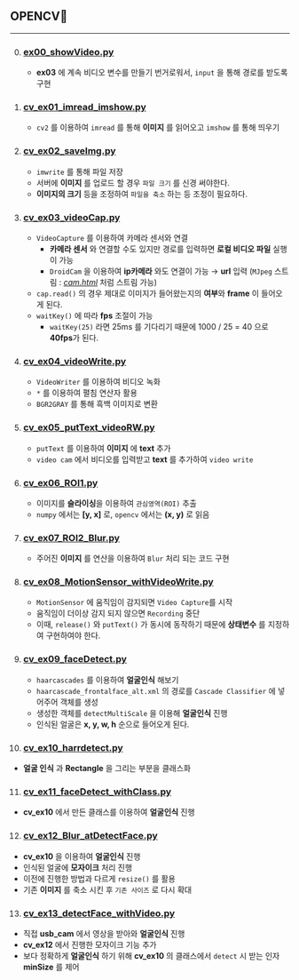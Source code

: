 ## OPENCV🥼
---
0. ### [ex00_showVideo.py](./ex00_showVideo.py)
   - **ex03** 에 계속 비디오 변수를 만들기 번거로워서, `input` 을 통해 경로를 받도록 구현
1. ### [cv_ex01_imread_imshow.py](./cv_ex01_imread_imshow.py)
   - `cv2` 를 이용하여 `imread` 를 통해 **이미지** 를 읽어오고 `imshow` 를 통해 띄우기 
2. ### [cv_ex02_saveImg.py](./cv_ex02_saveImg.py)
   - `imwrite` 를 통해 파일 저장
   - 서버에 **이미지** 를 업로드 할 경우 `파일 크기` 를 신경 써야한다.
   - **이미지의 크기** 등을 조정하여 `파일을 축소` 하는 등 조정이 필요하다.
3. ### [cv_ex03_videoCap.py](./cv_ex03_videoCap.py) 
   - `VideoCapture` 를 이용하여 카메라 센서와 연결
     - **카메라 센서** 와 연결할 수도 있지만 경로를 입력하면 **로컬 비디오 파일** 실행이 가능
     - `DroidCam` 을 이용하여 **ip카메라** 와도 연결이 가능 → **url** 입력 (`MJpeg` 스트림 : *[cam.html](./cam.html)* 처럼 스트림 가능)
   -  `cap.read()` 의 경우 제대로 이미지가 들어왔는지의 **여부**와 **frame** 이 들어오게 된다.
   -  `waitKey()` 에 따라 **fps**  조절이 가능
      -  `waitKey(25)` 라면 25ms 를 기다리기 때문에 1000 / 25 = 40 으로 **40fps**가 된다.
4. ### [cv_ex04_videoWrite.py](./cv_ex04_videoWrite.py)
    - `VideoWriter` 를 이용하여 비디오 녹화
    - `*` 를 이용하여 펼침 연산자 활용
    - `BGR2GRAY` 를 통해 흑백 이미지로 변환
5. ### [cv_ex05_putText_videoRW.py](./cv_ex05_putText_videoRW.py)
   - `putText` 를 이용하여 **이미지** 에 **text** 추가
   - `video cam` 에서 비디오를 입력받고 **text** 를 추가하여 `video write` 
6. ### [cv_ex06_ROI1.py](./cv_ex06_ROI1.py)
   - 이미지를 **슬라이싱**을 이용하여 `관심영역(ROI)` 추출
   - `numpy` 에서는 **[y, x]** 로, `opencv` 에서는 **(x, y)** 로 읽음
7. ### [cv_ex07_ROI2_Blur.py](./cv_ex07_ROI2_Blur.py)
   - 주어진 **이미지** 를 연산을 이용하여 `Blur` 처리 되는 코드 구현
8. ### [cv_ex08_MotionSensor_withVideoWrite.py](./cv_ex08_MotionSensor_withVideoWrite.py)
   - `MotionSensor` 에 움직임이 감지되면 `Video Capture`를 시작
   - 움직임이 더이상 감지 되지 않으면 `Recording` 중단
   - 이때, `release()` 와 `putText()` 가 동시에 동작하기 때문에 **상태변수** 를 지정하여 구현하여야 한다. 
9. ### [cv_ex09_faceDetect.py](./cv_ex09_faceDetect.py)
   - `haarcascades` 를 이용하여 **얼굴인식** 해보기
   - `haarcascade_frontalface_alt.xml` 의 경로를 `Cascade Classifier` 에 넣어주어 객체를 생성
   - 생성한 객체를 `detectMultiScale` 을 이용해 **얼굴인식** 진행
   - 인식된 얼굴은 **x, y, w, h** 순으로 들어오게 된다.
10. ### [cv_ex10_harrdetect.py](./cv_ex10_harrdetect.py)
   - **얼굴 인식** 과 **Rectangle** 을 그리는 부분을 클래스화
11. ### [cv_ex11_faceDetect_withClass.py](cv_ex11_faceDetect_withClass.py)
   - **cv_ex10** 에서 만든 클래스를 이용하여 **얼굴인식** 진행
12. ### [cv_ex12_Blur_atDetectFace.py](./cv_ex12_Blur_atDetectFace.py)
   - **cv_ex10** 을 이용하여 **얼굴인식** 진행
   - 인식된 얼굴에 **모자이크** 처리 진행
   - 이전에 진행한 방법과 다르게 `resize()` 를 활용
   - 기존 **이미지** 를 축소 시킨 후 `기존 사이즈` 로 다시 확대
13. ### [cv_ex13_detectFace_withVideo.py](./cv_ex13_detectFace_withVideo.py)
   - 직접 **usb_cam** 에서 영상을 받아와 **얼굴인식** 진행
   - **cv_ex12** 에서 진행한 모자이크 기능 추가
   - 보다 정확하게 **얼굴인식** 하기 위해 **cv_ex10** 의 클래스에서 `detect` 시 받는 인자 **minSize** 를 제어

